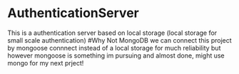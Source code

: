 # AuthenticationServer
This is a authentication server based on local storage (local storage for small scale authentication)
#Why Not MongoDB
we can connect this project by mongoose connnect instead of a local storage for much reliability but however mongoose is something im pursuing and almost done, might use mongo for my next prject!
